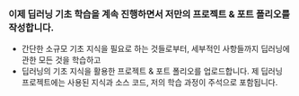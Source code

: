 ### 이제 딥러닝 기초 학습을 계속 진행하면서 저만의 프로젝트 & 포트 폴리오를 작성합니다.
 * 간단한 소규모 기초 지식을 필요로 하는 것들로부터, 세부적인 사항들까지 딥러닝에 관한 모든 것을 학습하고 
 * 딥러닝의 기초 지식을 활용한 프로젝트 & 포트 폴리오를 업로드합니다. 제 딥러닝 프로젝트에는 사용된 지식과 소스 코드, 저의 학습 과정이 주석으로 포함됩니다.
 
